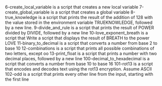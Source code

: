 6-create_local_variable is a script that creates a new local variable
7-create_global_variable is a script that creates a global variable
8-true_knowledge is a script that  prints the result of the addition of 128 with the value stored in the environment variable TRUEKNOWLEDGE, followed by a new line.
9-divide_and_rule is a script that prints the result of POWER divided by DIVIDE, followed by a new line
10-love_exponent_breath is a script that Write a script that displays the result of BREATH to the power LOVE
11-binary_to_decimal is a script that converts a number from base 2 to base 10
12-combinations is a script that prints all possible combinations of two letters, except oo
13-print_float is a script that prints a number with two decimal places, followed by a new line
100-decimal_to_hexadecimal is a script that converts a number from base 10 to base 16
101-rot13 is a script that encodes and decodes text using the rot13 encryption. Assume ASCII
102-odd is a script that prints every other line from the input, starting with the first line
